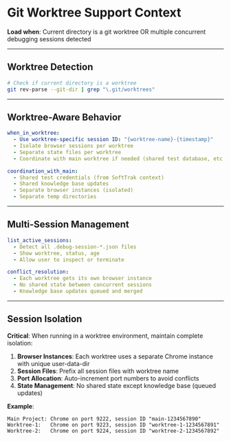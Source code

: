 # Git Worktree Support Context

**Load when**: Current directory is a git worktree OR multiple concurrent debugging sessions detected

---

## Worktree Detection

```bash
# Check if current directory is a worktree
git rev-parse --git-dir | grep "\.git/worktrees"
```

---

## Worktree-Aware Behavior

```yaml
when_in_worktree:
  - Use worktree-specific session ID: "{worktree-name}-{timestamp}"
  - Isolate browser sessions per worktree
  - Separate state files per worktree
  - Coordinate with main worktree if needed (shared test database, etc.)

coordination_with_main:
  - Shared test credentials (from SoftTrak context)
  - Shared knowledge base updates
  - Separate browser instances (isolated)
  - Separate temp directories
```

---

## Multi-Session Management

```yaml
list_active_sessions:
  - Detect all .debug-session-*.json files
  - Show worktree, status, age
  - Allow user to inspect or terminate

conflict_resolution:
  - Each worktree gets its own browser instance
  - No shared state between concurrent sessions
  - Knowledge base updates queued and merged
```

---

## Session Isolation

**Critical**: When running in a worktree environment, maintain complete isolation:

1. **Browser Instances**: Each worktree uses a separate Chrome instance with unique user-data-dir
2. **Session Files**: Prefix all session files with worktree name
3. **Port Allocation**: Auto-increment port numbers to avoid conflicts
4. **State Management**: No shared state except knowledge base (queued updates)

**Example**:
```
Main Project: Chrome on port 9222, session ID "main-1234567890"
Worktree-1:   Chrome on port 9223, session ID "worktree-1-1234567891"
Worktree-2:   Chrome on port 9224, session ID "worktree-2-1234567892"
```
